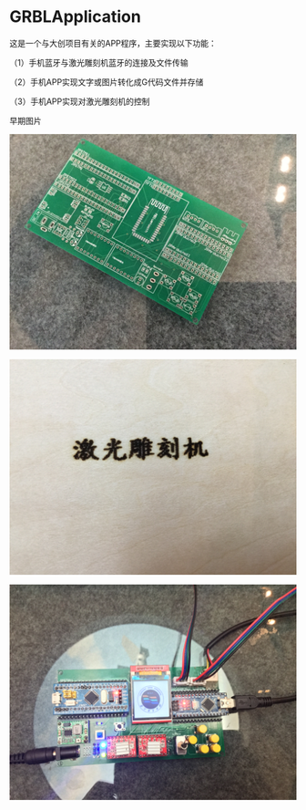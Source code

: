﻿# GRBLApplication

这是一个与大创项目有关的APP程序，主要实现以下功能：

（1）手机蓝牙与激光雕刻机蓝牙的连接及文件传输

（2）手机APP实现文字或图片转化成G代码文件并存储

（3）手机APP实现对激光雕刻机的控制

早期图片

![运行效果](PCB制作图.jpg)

![运行效果](雕刻字体演示.jpg)

![运行效果](实际效果图4.jpg)
